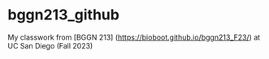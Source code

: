 # bggn213_github
My classwork from [BGGN 213] (https://bioboot.github.io/bggn213_F23/) at UC San Diego (Fall 2023)


